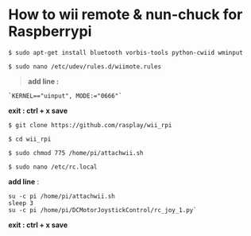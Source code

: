 # How to  wii remote & nun-chuck for Raspberrypi
```
$ sudo apt-get install bluetooth vorbis-tools python-cwiid wminput
```
```
$ sudo nano /etc/udev/rules.d/wiimote.rules
```
> **add line :**  
```
`KERNEL=="uinput", MODE:="0666"`
```
**exit : ctrl + x save**
```
$ git clone https://github.com/rasplay/wii_rpi
```
```
$ cd wii_rpi
```
```
$ sudo chmod 775 /home/pi/attachwii.sh
```
```
$ sudo nano /etc/rc.local
```
**add line** :
```  
su -c pi /home/pi/attachwii.sh
sleep 3
su -c pi /home/pi/DCMotorJoystickControl/rc_joy_1.py`
```
**exit : ctrl + x save**
